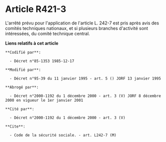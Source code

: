# Article R421-3

L'arrêté prévu pour l'application de l'article L. 242-7 est pris après avis des comités techniques nationaux, et si plusieurs
branches d'activité sont intéressées, du comité technique central.

**Liens relatifs à cet article**

	**Codifié par**:

	  - Décret n°85-1353 1985-12-17

	**Modifié par**:

	  - Décret n°95-39 du 11 janvier 1995 - art. 5 () JORF 13 janvier 1995

	**Abrogé par**:

	  - Décret n°2000-1192 du 1 décembre 2000 - art. 3 (V) JORF 8 décembre 2000 en vigueur le 1er janvier 2001

	**Cité par**:

	  - Décret n°2000-1192 du 1 décembre 2000 - art. 3 (V)

	**Cite**:

	  - Code de la sécurité sociale. - art. L242-7 (M)
